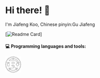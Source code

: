 # Hi there! 👋
I'm Jiafeng Koo, Chinese pinyin:Gu Jiafeng

[![Readme Card](https://github-readme-stats.vercel.app/api?username=mutsuki&show_icons=true&title_color=ffffff&icon_color=bb2acf&text_color=daf7dc&bg_color=151515)]

#### :computer: Programming languages and tools:
<p>
<code><img width="10%" src="https://raw.githubusercontent.com/devicons/devicon/ca28c779441053191ff11710fe24a9e6c23690d6/icons/rust/rust-line.svg"></code>
<br />
</p>


